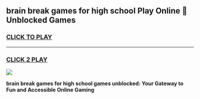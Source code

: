 
## brain break games for high school Play Online 👋 Unblocked Games
<h3>
<a href="https://news.freeplayer.one?title=brain_break_games_for_high_school&ref=17GH">CLICK TO PLAY</a></h3>
<hr>

<h3>
<a href="https://news.freeplayer.one?title=brain_break_games_for_high_school&ref=17GH">CLICK 2 PLAY</a>
  
</h3>

<a href="https://news.freeplayer.one?title=brain_break_games_for_high_school&ref=17GH/"><img src="https://clearcache.store/games.png"></a>


**brain break games for high school games unblocked: Your Gateway to Fun and Accessible Online Gaming**
